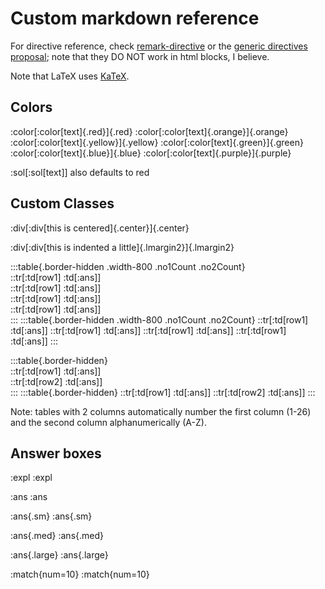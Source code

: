 # Custom markdown reference

For directive reference, check [remark-directive](https://github.com/remarkjs/remark-directive) or the [generic directives proposal](https://talk.commonmark.org/t/generic-directives-plugins-syntax/444); note that they DO NOT work in html blocks, I believe.

Note that LaTeX uses [KaTeX](https://talk.commonmark.org/t/generic-directives-plugins-syntax/444). 

## Colors

:color[\:color[text]{.red}]{.red} 
:color[\:color[text]{.orange}]{.orange}
:color[\:color[text]{.yellow}]{.yellow} 
:color[\:color[text]{.green}]{.green} 
:color[\:color[text]{.blue}]{.blue} 
:color[\:color[text]{.purple}]{.purple}

:sol[\:sol[text]] also defaults to red

## Custom Classes

:div[\:div[this is centered]{.center}]{.center}

:div[\:div[this is indented a little]{.lmargin2}]{.lmargin2}

\:::table{.border-hidden .width-800 .no1Count .no2Count}
<br>\::tr[\:td[row1] \:td[\:ans]]
<br>\::tr[\:td[row1] \:td[\:ans]]
<br>\::tr[\:td[row1] \:td[\:ans]]
<br>\::tr[\:td[row1] \:td[\:ans]]
<br>\:::
:::table{.border-hidden .width-800 .no1Count .no2Count}
::tr[:td[row1] :td[:ans]]
::tr[:td[row1] :td[:ans]]
::tr[:td[row1] :td[:ans]]
::tr[:td[row1] :td[:ans]]
:::


\:::table{.border-hidden}
<br>\::tr[\:td[row1] \:td[\:ans]]
<br>\::tr[\:td[row2] \:td[\:ans]]
<br>\:::
:::table{.border-hidden}
::tr[:td[row1] :td[:ans]]
::tr[:td[row2] :td[:ans]]
:::

Note: tables with 2 columns automatically number the first column (1-26) and the second column alphanumerically (A-Z). 

## Answer boxes

\:expl
:expl

\:ans :ans

\:ans{.sm} :ans{.sm}

\:ans{.med} :ans{.med}

\:ans{.large} :ans{.large}


\:match{num=10}
:match{num=10}

